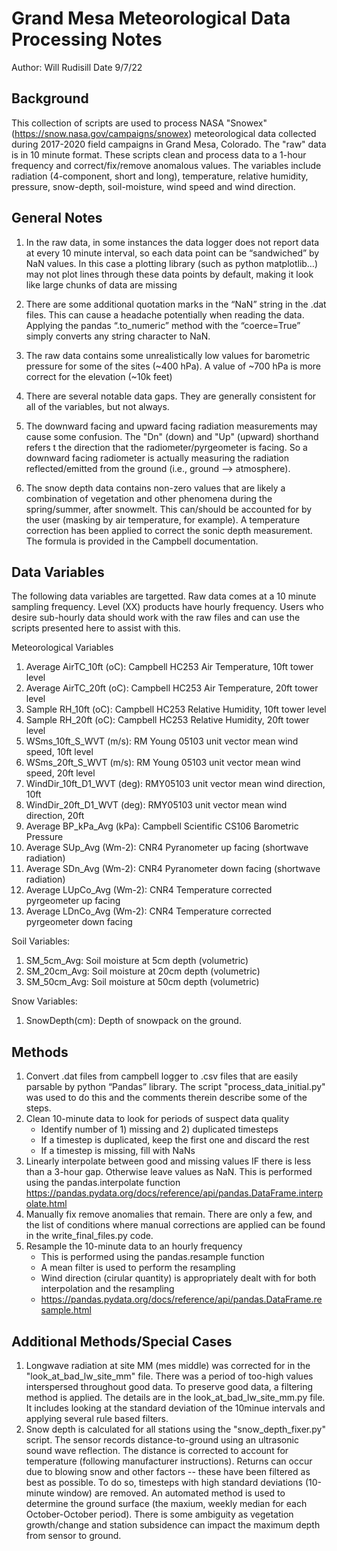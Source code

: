 # Grand Mesa Meteorological Data Processing Notes 
Author: Will Rudisill
Date 9/7/22


## Background
This collection of scripts are used to process NASA "Snowex" (https://snow.nasa.gov/campaigns/snowex) meteorological data collected during 2017-2020 field campaigns in Grand Mesa, Colorado. The "raw" data is in 10 minute format. These scripts clean and process data to a 1-hour frequency and correct/fix/remove anomalous values. The variables include radiation (4-component, short and long), temperature, relative humidity, pressure, snow-depth, soil-moisture, wind speed and wind direction.

## General Notes
1. In the raw data, in some instances the data logger does not report data at every 10 minute interval, so each data point can be “sandwiched” by NaN values. In this case a plotting library (such as python matplotlib…) may not plot lines through these data points by default, making it look like large chunks of data are missing 

2. There are some additional quotation marks in the “NaN” string in the .dat files. This can cause a headache potentially when reading the data. Applying the pandas “.to_numeric” method with the “coerce=True” simply converts any string character to NaN. 

3. The raw data contains some unrealistically low values for barometric pressure for some of the sites (~400 hPa). A value of ~700 hPa is more correct for the elevation (~10k feet) 

4. There are several notable data gaps. They are generally consistent for all of the variables, but not always. 

5. The downward facing and upward facing radiation measurements may cause some confusion. The "Dn" (down) and "Up" (upward) shorthand refers t the direction that the radiometer/pyrgeometer is facing. So a downward facing radiometer is actually measuring the radiation reflected/emitted from the ground (i.e., ground --> atmosphere). 

6. The snow depth data contains non-zero values that are likely a combination of vegetation and other phenomena during the spring/summer, after snowmelt. This can/should be accounted for by the user (masking by air temperature, for example). A temperature correction has been applied to correct the sonic depth measurement. The formula is provided in the Campbell documentation. 


## Data Variables 
The following data variables are targetted. Raw data comes at a 10 minute sampling frequency. Level (XX) products have hourly frequency. Users who desire sub-hourly data should work with the raw files and can use the scripts presented here to assist with this. 

Meteorological Variables
1. Average AirTC_10ft (oC): Campbell HC253 Air Temperature, 10ft tower level
2. Average AirTC_20ft (oC): Campbell HC253 Air Temperature, 20ft tower level
3. Sample RH_10ft (oC): Campbell HC253 Relative Humidity, 10ft tower level
4. Sample RH_20ft (oC): Campbell HC253 Relative Humidity, 20ft tower level
5. WSms_10ft_S_WVT (m/s): RM Young 05103 unit vector mean wind speed, 10ft level
6. WSms_20ft_S_WVT (m/s): RM Young 05103 unit vector mean wind speed, 20ft level
7. WindDir_10ft_D1_WVT (deg): RMY05103 unit vector mean wind direction, 10ft
8. WindDir_20ft_D1_WVT (deg): RMY05103 unit vector mean wind direction, 20ft
9. Average BP_kPa_Avg (kPa): Campbell Scientific CS106 Barometric Pressure
10. Average SUp_Avg (Wm-2): CNR4 Pyranometer up facing (shortwave radiation)
11. Average SDn_Avg (Wm-2): CNR4 Pyranometer down facing (shortwave radiation)
12. Average LUpCo_Avg (Wm-2): CNR4 Temperature corrected pyrgeometer up facing
13. Average LDnCo_Avg (Wm-2): CNR4 Temperature corrected pyrgeometer down facing

Soil Variables:
1. SM_5cm_Avg: Soil moisture at 5cm depth (volumetric)
2. SM_20cm_Avg: Soil moisture at 20cm depth (volumetric)
3. SM_50cm_Avg: Soil moisture at 50cm depth (volumetric)

Snow Variables:
1. SnowDepth(cm): Depth of snowpack on the ground. 
## Methods

1. Convert .dat files from campbell logger to .csv files that are easily parsable by python “Pandas” library. The script "process_data_initial.py" was used to do this and the comments therein describe some of the steps.
2. Clean 10-minute data to look for periods of suspect data quality 
   * Identify number of 1) missing and 2) duplicated timesteps
   * If a timestep is duplicated, keep the first one and discard the rest  
   * If a timestep is missing, fill with NaNs
3. Linearly interpolate between good and missing values IF there is less than a 3-hour gap. Otherwise leave values as NaN. This is performed using the pandas.interpolate function
https://pandas.pydata.org/docs/reference/api/pandas.DataFrame.interpolate.html
4. Manually fix remove anomalies that remain. There are only a few, and the list of conditions where manual corrections are applied can be found in the write_final_files.py code. 
5. Resample the 10-minute data to an hourly frequency 
   * This is performed using the pandas.resample function
   * A mean filter is used to perform the resampling 
   * Wind direction (cirular quantity) is appropriately dealt with for both interpolation and the resampling 
   * https://pandas.pydata.org/docs/reference/api/pandas.DataFrame.resample.html	

## Additional Methods/Special Cases
1. Longwave radiation at site MM (mes middle) was corrected for in the "look_at_bad_lw_site_mm" file. There was a period of too-high values interspersed throughout good data. To preserve good data, a filtering method is applied. The details are in the look_at_bad_lw_site_mm.py file.  It includes looking at the standard deviation of the 10minue intervals and applying several rule based filters. 
2. Snow depth is calculated for all stations using the "snow_depth_fixer.py" script. The sensor records distance-to-ground using an ultrasonic sound wave reflection. The distance is corrected to account for temperature (following manufacturer instructions). Returns can occur due to blowing snow and other factors -- these have been filtered as best as possible. To do so, timesteps with high standard deviations (10-minute window) are removed. An automated method is used to determine the ground surface (the maxium, weekly median for each October-October period). There is some ambiguity as vegetation growth/change and station subsidence can impact the maximum depth from sensor to ground.

